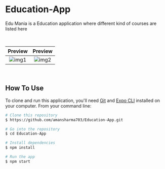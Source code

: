 # Education-App

Edu Mania is a Education application where different kind of courses are listed here

<br>

Preview            |  Preview
:-------------------------:|:-------------------------:
![img1](https://user-images.githubusercontent.com/72183900/184009950-f648ee65-0d4d-4d67-ba6c-588b4bb5d913.png)  | ![img2](https://user-images.githubusercontent.com/72183900/184010658-4c508e1d-37d2-46f7-94e3-9c783156c8c8.png)
<br>


## How To Use

To clone and run this application, you'll need [Git](https://git-scm.com) and [Expo CLI](https://docs.expo.dev/) installed on your computer. From your command line:

```bash
# Clone this repository
$ https://github.com/amansharma703/Education-App.git

# Go into the repository
$ cd Education-App

# Install dependencies
$ npm install

# Run the app
$ npm start

```
